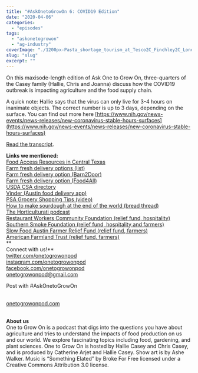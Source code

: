 ```yaml
---
title: "#AskOnetoGrowOn 6: COVID19 Edition"
date: "2020-04-06"
categories: 
  - "episodes"
tags: 
  - "askonetogrowon"
  - "ag-industry"
coverImage: "./1200px-Pasta_shortage_tourism_at_Tesco2C_Finchley2C_London.jpg"
slug: "slug"
excerpt: ""
---
```


On this maxisode-length edition of Ask One to Grow On, three-quarters of the Casey family (Hallie, Chris and Joanna) discuss how the COVID19 outbreak is impacting agriculture and the food supply chain.

A quick note: Hallie says that the virus can only live for 3-4 hours on inanimate objects. The correct number is up to 3 days, depending on the surface. You can find out more here [https://www.nih.gov/news-events/news-releases/new-coronavirus-stable-hours-surfaces](https://www.nih.gov/news-events/news-releases/new-coronavirus-stable-hours-surfaces)

[Read the transcript](https://onetogrowonpod.com/askonetogrowon-6-covid19-edition-transcript/).

**Links we mentioned:**  
[Food Access Resources in Central Texas](https://sustainablefoodcenter.org/latest/blog/food-access-resources-in-central-texas-during-covid-19)  
[Farm fresh delivery options (list)](https://www.cnet.com/news/best-produce-delivery-service/)  
[Farm fresh delivery option (Barn2Door)](https://www.barn2door.com/buy-food)  
[Farm fresh delivery option (Food4All)](https://www.food4all.com/)  
[USDA CSA directory](https://www.ams.usda.gov/local-food-directories/csas)  
[Vinder (Austin food delivery app)](https://www.vinder.com/)  
[PSA Grocery Shopping Tips (video)](https://www.youtube.com/watch?v=sjDuwc9KBps)  
[How to make sourdough at the end of the world (bread thread)](https://twitter.com/emilyhoven/status/1241567363251589120)  
[The Horticulturati podcast](https://www.horticulturati.com/)  
[Restaurant Workers Community Foundation (relief fund, hospitality)](https://www.restaurantworkerscf.org/)  
[Southern Smoke Foundation (relief fund, hospitality and farmers)](https://southernsmoke.org/fund/)  
[Slow Food Austin Farmer Relief Fund (relief fund, farmers)](https://slowfoodaustin.org/farmer-relief-fund/)  
[American Farmland Trust (relief fund, farmers)](https://farmland.org/farmer-relief-fund/)  
**  
Connect with us!**  
[twitter.com/onetogrowonpod](https://twitter.com/onetogrowonpod)  
[instagram.com/onetogrowonpod  
](https://instagram.com/onetogrowonpod)[facebook.com/onetogrowonpod  
](https://facebook.com/onetogrowonpod)[onetogrowonpod@gmail.com](mailto:onetogrowonpod@gmail.com)

  
Post with #AskOnetoGrowOn  
﻿

[onetogrowonpod.com](https://www.onetogrowonpod.com/)  
﻿

**About us**  
One to Grow On is a podcast that digs into the questions you have about agriculture and tries to understand the impacts of food production on us and our world. We explore fascinating topics including food, gardening, and plant sciences. One to Grow On is hosted by Hallie Casey and Chris Casey, and is produced by Catherine Arjet and Hallie Casey. Show art is by Ashe Walker. Music is “Something Elated” by Broke For Free licensed under a Creative Commons Attribution 3.0 license.
